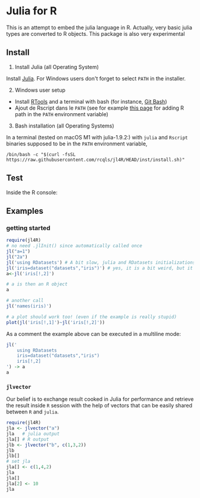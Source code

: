 # Julia for R

This is an attempt to embed the julia language in R. Actually, very basic julia types are converted to R objects. This package is also very experimental


## Install

1. Install Julia (all Operating System)

Install [Julia](https://julialang.org/downloads/). For Windows users don't forget to select `PATH` in the installer.

2. Windows user setup

* Install [RTools](https://cran.r-project.org/bin/windows/Rtools/) and a terminal with bash (for instance, [Git Bash](https://gitforwindows.org/))
* Ajout de Rscript dans le `PATH` (see for example [this page](https://www.hanss.info/sebastian/post/rtools-path/) for adding R path in the `PATH` environment variable)

3. Bash installation (all Operating Systems)

In a terminal (tested on macOS M1 with julia-1.9.2:) with `julia` and `Rscript` binaries supposed to be in the `PATH` environment variable,

```{bash}
/bin/bash -c "$(curl -fsSL https://raw.githubusercontent.com/rcqls/jl4R/HEAD/inst/install.sh)"
```

## Test

Inside the R console:
## Examples

### getting started

```{.R execute="false"}
require(jl4R)
# no need .jlInit() since automatically called once
jl("a=1")
jl("2a")
jl('using RDatasets') # A bit slow, julia and RDatasets initializations
jl('iris=dataset("datasets","iris")') # yes, it is a bit weird, but it is for testing!
a<-jl('iris[!,2]')

# a is then an R object
a

# another call
jl('names(iris)')

# a plot should work too! (even if the example is really stupid)
plot(jl('iris[!,1]')~jl('iris[!,2]'))
```
As a comment the example above can be executed in a multiline mode:
```{.R execute="false"}
jl('
	using RDatasets
	iris=dataset("datasets","iris")
	iris[!,2]
') -> a
a
```

### `jlvector`

Our belief is to exchange result cooked in Julia for performance and retrieve the result inside `R` session with the help of vectors that can be easily shared between `R` and `julia`.

```{.R execute="false"}
require(jl4R)
jla <- jlvector("a")
jla   # julia output
jla[] # R output
jlb <- jlvector("b", c(1,3,2))
jlb 
jlb[]
# set jla
jla[] <- c(1,4,2)
jla
jla[]
jla[2] <- 10
jla
```
